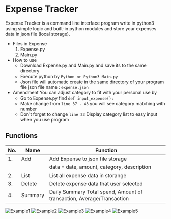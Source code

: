 # Expense Tracker
  Expense Tracker is a command line interface program write in python3 using simple logic and built-in python modules and store your expenses data
  in json file (local storage).
  - Files in Expense
    1. Expense.py
    2. Main.py
  - How to use
    - Download Expense.py and Main.py and save its to the same directory
    - Execute python by ```Python or Python3 Main.py```
    - Json file will automatic create in the same directory of your program file json file name : ```expense.json```
  - Amendment
    You can adjust category to fit with your personal use by
    - Go to Expense.py find ```def input_expense():```
    - Make change from ```line 37 - 43``` you will see category matching with number
    - Don't forget to change ```line 23``` Display category list to easy input when you use program

## Functions

| No. | Name | Function                        |
|-----|------|---------------------------------|
|1.   | Add  | Add Expense to json file storage |
|     |      | data = date, amount, category, description|
|2.   | List | List all expense data in storange |
|3.   | Delete | Delete expense data that user selected |
|4.   | Summary | Daily Summary Total spend, Amount of transaction, Average/Transaction|

![Example1](https://github.com/user-attachments/assets/bba2a3b0-ba90-4037-ba98-8291272d2545)
![Example2](https://github.com/user-attachments/assets/84bbe63d-b293-4187-8834-029533341def)
![Example3](https://github.com/user-attachments/assets/b0d43509-f42a-4d0c-b5b2-d76b55719161)
![Example4](https://github.com/user-attachments/assets/64dfd5de-26b2-4197-9bb5-e60d8ec4c0d0)
![Example5](https://github.com/user-attachments/assets/a12040af-4f3c-4891-9e7a-ec9767ecbe29)

